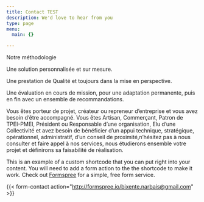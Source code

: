 ```yaml
---
title: Contact TEST
description: We'd love to hear from you
type: page
menu:
  main: {}

---
```



Notre méthodologie

Une solution personnalisée et sur mesure.

Une prestation de Qualité et toujours dans la mise en perspective.

Une évaluation en cours de mission, pour une adaptation permanente, puis en fin avec un ensemble de recommandations.

Vous êtes porteur de projet, créateur ou repreneur d’entreprise et vous avez besoin d’être accompagné.
Vous êtes Artisan, Commerçant, Patron de TPEI-PMEI, Président ou Responsable d’une organisation, Elu d’une Collectivité et avez besoin de bénéficier d’un appui technique, stratégique, opérationnel, administratif, d’un conseil de proximité,n’hésitez pas à nous consulter et faire appel à nos services, nous étudierons ensemble votre projet et définirons sa faisabilité de réalisation.


This is an example of a custom shortcode that you can put right into your content. You will need to add a form action to the the shortcode to make it work. Check out [Formspree](https://formspree.io/) for a simple, free form service. 

{{< form-contact action="http://formspree.io/bixente.narbais@gmail.com"  >}}
